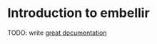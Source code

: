 # Introduction to embellir

TODO: write [great documentation](http://jacobian.org/writing/great-documentation/what-to-write/)

